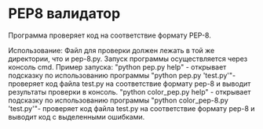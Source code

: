 # PEP8 валидатор

Программа проверяет код на соответствие формату PEP-8.

Использование:
Файл для проверки должен лежать в той же директории, что и pep-8.py.
Запуск программы осуществляется через консоль cmd.
Пример запуска: "python pep.py help" - открывает подсказку по использованию программы
                "python pep.py 'test.py'"- проверяет код файла test.py на соответствие формату pep-8 и выводит результаты проверки в консоль.
                "python color_pep.py help" - открывает подсказку по использованию программы
                "python color_pep-8.py 'test.py'"- проверяет код файла test.py на соответствие формату pep-8 и выводит код с выделенными ошибками.
